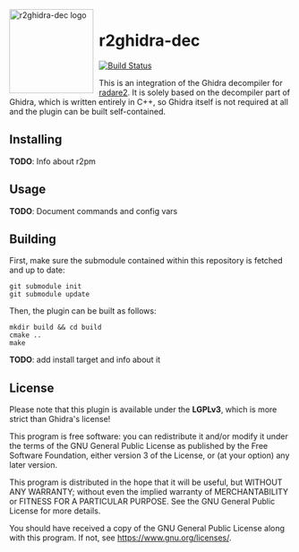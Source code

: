<img width="150" height="150" align="left" style="float: left; margin: 0 10px 0 0;" alt="r2ghidra-dec logo" src="https://raw.githubusercontent.com/thestr4ng3r/r2ghidra-dec/master/assets/logo.png">

# r2ghidra-dec

[![Build Status](https://travis-ci.com/thestr4ng3r/r2ghidra-dec.svg?token=JDmXp2pDhXxtPErySVHM&branch=master)](https://travis-ci.com/thestr4ng3r/r2ghidra-dec)

This is an integration of the Ghidra decompiler for [radare2](https://github.com/radare/radare2).
It is solely based on the decompiler part of Ghidra, which is written entirely in
C++, so Ghidra itself is not required at all and the plugin can be built self-contained.

## Installing

**TODO**: Info about r2pm

## Usage

**TODO**: Document commands and config vars

## Building

First, make sure the submodule contained within this repository is fetched and up to date:

```
git submodule init
git submodule update
```

Then, the plugin can be built as follows:

```
mkdir build && cd build
cmake ..
make
```

**TODO**: add install target and info about it

## License

Please note that this plugin is available under the **LGPLv3**, which
is more strict than Ghidra's license!

This program is free software: you can redistribute it and/or modify
it under the terms of the GNU General Public License as published by
the Free Software Foundation, either version 3 of the License, or
(at your option) any later version.

This program is distributed in the hope that it will be useful,
but WITHOUT ANY WARRANTY; without even the implied warranty of
MERCHANTABILITY or FITNESS FOR A PARTICULAR PURPOSE.  See the
GNU General Public License for more details.

You should have received a copy of the GNU General Public License
along with this program.  If not, see <https://www.gnu.org/licenses/>.
